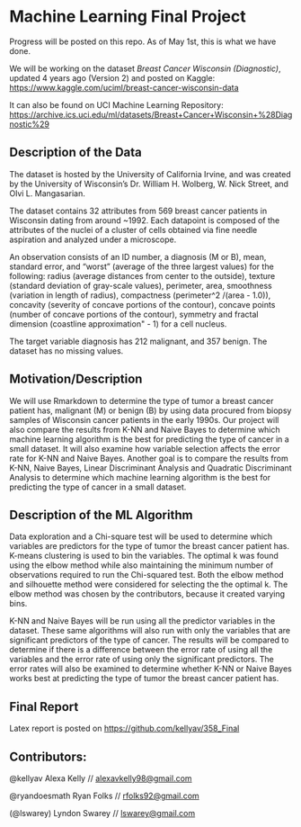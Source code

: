 # Machine Learning Final Project
Progress will be posted on this repo. As of May 1st, this is what we have done. 

We will be working on the dataset *Breast Cancer Wisconsin (Diagnostic)*,  updated 4 years ago (Version 2) and posted on Kaggle: 
https://www.kaggle.com/uciml/breast-cancer-wisconsin-data

It can also be found on UCI Machine Learning Repository: https://archive.ics.uci.edu/ml/datasets/Breast+Cancer+Wisconsin+%28Diagnostic%29


## Description of the Data
The dataset is hosted by the University of California Irvine, and was created by the University of Wisconsin’s Dr. William H. Wolberg, W. Nick Street, and Olvi L. Mangasarian. 

The dataset contains 32 attributes from 569 breast cancer patients in Wisconsin dating from around ~1992. Each datapoint is composed of the attributes of the nuclei of a cluster of cells obtained via fine needle aspiration and analyzed under a microscope. 

An observation consists of an ID number, a diagnosis (M or B), mean, standard error, and “worst” (average of the three largest values) for the following: radius (average distances from center to the outside), texture (standard deviation of gray-scale values), perimeter, area, smoothness (variation in length of radius), compactness (perimeter^2 /(area - 1.0)), concavity (severity of concave portions of the contour), concave points (number of concave portions of the contour), symmetry and fractal dimension (coastline approximation" - 1) for a cell nucleus. 

The target variable diagnosis has 212 malignant, and 357 benign. The dataset has no missing values.          


## Motivation/Description
We will use Rmarkdown to determine the type of tumor a breast cancer patient has, malignant (M) or benign (B) by using data procured from biopsy samples of Wisconsin cancer patients in the early 1990s. Our project will also compare the results from K-NN and Naive Bayes to determine which machine learning algorithm is the best for predicting the type of cancer in a small dataset. It will also examine how variable selection affects the error rate for K-NN and Naive Bayes. Another goal is to compare the results from K-NN, Naive Bayes, Linear Discriminant Analysis and Quadratic Discriminant Analysis to determine which machine learning algorithm is the best for predicting the type of cancer in a small dataset. 


## Description of the ML Algorithm
Data exploration and a Chi-square test will be used to determine which variables are predictors for the type of tumor the breast cancer patient has. K-means clustering is used to bin the variables. The optimal k was found using the elbow 
method while also maintaining the minimum number of observations required to run the 
Chi-squared test. Both the elbow method and silhouette method were considered for selecting the
the optimal k. The elbow method was chosen by the contributors, because it created varying bins. 

K-NN and Naive Bayes will be run using all the predictor variables in the dataset. These same algorithms will also run with only the variables that are significant predictors of the type of cancer. The results will be compared to determine if there is a difference between the error rate of using all the variables and the error rate of using only the significant predictors. The error rates will also be examined to determine whether K-NN or Naive Bayes works best at predicting the type of tumor the breast cancer patient has.

## Final Report
Latex report is posted on https://github.com/kellyav/358_Final 


## Contributors: 
@kellyav Alexa Kelly // alexavkelly98@gmail.com

@ryandoesmath Ryan Folks // rfolks92@gmail.com

(@lswarey) Lyndon Swarey // lswarey@gmail.com
